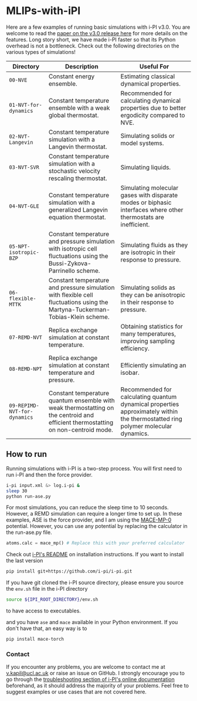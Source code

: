 # MLIPs-with-iPI
Here are a few examples of running basic simulations with i-PI v3.0. You are welcome to read the [paper on the v3.0 release here](https://doi.org/10.1063/5.0215869) for more details on the features. Long story short, we have made i-PI faster so that its Python overhead is not a bottleneck. Check out the following directories on the various types of simulations!

| Directory            | Description                                                                                                 | Useful For                                                                                  |
|----------------------|-------------------------------------------------------------------------------------------------------------|---------------------------------------------------------------------------------------------|
| `00-NVE`               | Constant energy ensemble.                                                                                   | Estimating classical dynamical properties.                                                  |
| `01-NVT-for-dynamics`  | Constant temperature ensemble with a weak global thermostat.                                                | Recommended for calculating dynamical properties due to better ergodicity compared to NVE.  |
| `02-NVT-Langevin`      | Constant temperature simulation with a Langevin thermostat.                                                 | Simulating solids or model systems.                                                         |
| `03-NVT-SVR`           | Constant temperature simulation with a stochastic velocity rescaling thermostat.                            | Simulating liquids.                                                                         |
| `04-NVT-GLE`           | Constant temperature simulation with a generalized Langevin equation thermostat.                            | Simulating molecular gases with disparate modes or biphasic interfaces where other thermostats are inefficient. |
| `05-NPT-isotropic-BZP` | Constant temperature and pressure simulation with isotropic cell fluctuations using the Bussi-Zykova-Parrinello scheme. | Simulating fluids as they are isotropic in their response to pressure.                                  |
| `06-flexible-MTTK`     | Constant temperature and pressure simulation with flexible cell fluctuations using the Martyna-Tuckerman-Tobias-Klein scheme. | Simulating solids as they can be anisotropic in their response to pressure.                                |
| `07-REMD-NVT`          | Replica exchange simulation at constant temperature.                                                        | Obtaining statistics for many temperatures, improving sampling efficiency.                  |
| `08-REMD-NPT`          | Replica exchange simulation at constant temperature and pressure.                                           | Efficiently simulating an isobar.                                                           |
| `09-REPIMD-NVT-for-dynamics`          | Constant temperature quantum ensemble with weak thermostatting on the centroid and efficient thermostatting on non-centroid mode.                                           | Recommended for calculating quantum dynamical properties approximately within the thermostatted ring polymer molecular dynamics.                                                           |


## How to run

Running simulations with i-PI is a two-step process. You will first need to run i-PI and then the force provider. 
```bash
i-pi input.xml &> log.i-pi &
sleep 30
python run-ase.py
```
For most simulations, you can reduce the sleep time to 10 seconds. However, a REMD simulation can require a longer time to set up. In these examples, ASE is the force provider, and I am using the [MACE-MP-0](https://github.com/ACEsuit/mace-mp) potential. However, you can use any potential by replacing the calculator in the run-ase.py file. 

```python
atoms.calc = mace_mp() # Replace this with your preferred calculator 
```

Check out [i-PI's README]() on installation instructions. If you want to install the last version
```bash
pip install git+https://github.com/i-pi/i-pi.git
```

If you have git cloned the i-PI source directory, please ensure you source the `env.sh` file in the i-PI directory
```bash
source ${IPI_ROOT_DIRECTORY}/env.sh
```
to have access to executables.

and you have `ase` and `mace` available in your Python environment. If you don't have that, an easy way is to
```bash
pip install mace-torch
```

### Contact

If you encounter any problems, you are welcome to contact me at [v.kapil@ucl.ac.uk](v.kapil@ucl.ac.uk) or raise an issue on GitHub. I strongly encourage you to go through the [troubleshooting section of i-PI's online documentation](https://ipi-code.org/i-pi/troubleshooting.html) beforehand, as it should address the majority of your problems. Feel free to suggest examples or use cases that are not covered here. 



